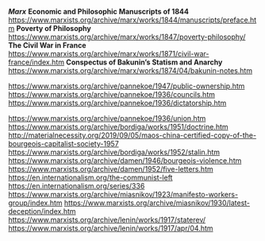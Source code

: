 ***Marx***
**Economic and Philosophic Manuscripts of 1844**
https://www.marxists.org/archive/marx/works/1844/manuscripts/preface.htm
**Poverty of Philosophy**
https://www.marxists.org/archive/marx/works/1847/poverty-philosophy/
**The Civil War in France**
https://www.marxists.org/archive/marx/works/1871/civil-war-france/index.htm
**Conspectus of Bakunin’s Statism and Anarchy**
https://www.marxists.org/archive/marx/works/1874/04/bakunin-notes.htm

https://www.marxists.org/archive/pannekoe/1947/public-ownership.htm
https://www.marxists.org/archive/pannekoe/1936/councils.htm
https://www.marxists.org/archive/pannekoe/1936/dictatorship.htm

https://www.marxists.org/archive/pannekoe/1936/union.htm
https://www.marxists.org/archive/bordiga/works/1951/doctrine.htm
http://materialnecessity.org/2019/09/05/maos-china-certified-copy-of-the-bourgeois-capitalist-society-1957
https://www.marxists.org/archive/bordiga/works/1952/stalin.htm
https://www.marxists.org/archive/damen/1946/bourgeois-violence.htm
https://www.marxists.org/archive/damen/1952/five-letters.htm
https://en.internationalism.org/the-communist-left
https://en.internationalism.org/series/336
https://www.marxists.org/archive/miasnikov/1923/manifesto-workers-group/index.htm
https://www.marxists.org/archive/miasnikov/1930/latest-deception/index.htm
https://www.marxists.org/archive/lenin/works/1917/staterev/
https://www.marxists.org/archive/lenin/works/1917/apr/04.htm
